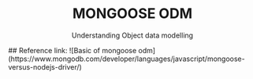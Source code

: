 <h1 align=center> MONGOOSE ODM </h1>
<p align=center> Understanding Object data modelling </p>
## Reference
link: ![Basic of mongoose odm] (https://www.mongodb.com/developer/languages/javascript/mongoose-versus-nodejs-driver/)
